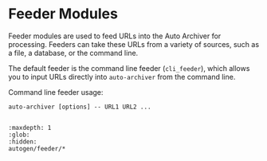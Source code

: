 # Feeder Modules

Feeder modules are used to feed URLs into the Auto Archiver for processing. Feeders can take these URLs from a variety of sources, such as a file, a database, or the command line.

The default feeder is the command line feeder (`cli_feeder`), which allows you to input URLs directly into `auto-archiver` from the command line.

Command line feeder usage:
```{code} bash
auto-archiver [options] -- URL1 URL2 ...
```

```{include} autogen/feeder.md
```

```{toctree}
:maxdepth: 1
:glob:
:hidden:
autogen/feeder/*
```